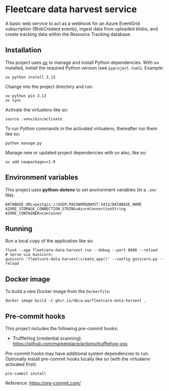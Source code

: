 # Fleetcare data harvest service

A basic web service to act as a webhook for an Azure EventGrid subscription (BlobCreated events),
ingest data from uploaded blobs, and create tracking data within the Resource Tracking database.

## Installation

This project uses [uv](https://docs.astral.sh/uv/) to manage and install Python dependencies.
With uv installed, install the required Python version (see `pyproject.toml`). Example:

    uv python install 3.13

Change into the project directory and run:

    uv python pin 3.13
    uv sync

Activate the virtualenv like so:

    source .venv/bin/activate

To run Python commands in the activated virtualenv, thereafter run them like so:

    python manage.py

Manage new or updated project dependencies with uv also, like so:

    uv add newpackage==1.0

## Environment variables

This project uses **python-dotenv** to set environment variables (in a `.env` file):

    DATABASE_URL=postgis://USER:PASSWORD@HOST:5432/DATABASE_NAME
    AZURE_STORAGE_CONNECTION_STRING=AzureConnectionString
    AZURE_CONTAINER=container

## Running

Run a local copy of the application like so:

    flask --app fleetcare-data-harvest run --debug --port 8080 --reload
    # Serve via Gunicorn:
    gunicorn 'fleetcare-data-harvest:create_app()' --config gunicorn.py --reload

## Docker image

To build a new Docker image from the `Dockerfile`:

    docker image build -t ghcr.io/dbca-wa/fleetcare-data-harvest .

## Pre-commit hooks

This project includes the following pre-commit hooks:

- TruffleHog (credential scanning): <https://github.com/marketplace/actions/trufflehog-oss>

Pre-commit hooks may have additional system dependencies to run. Optionally
install pre-commit hooks locally like so (with the virtualenv activated first):

    pre-commit install

Reference: <https://pre-commit.com/>
